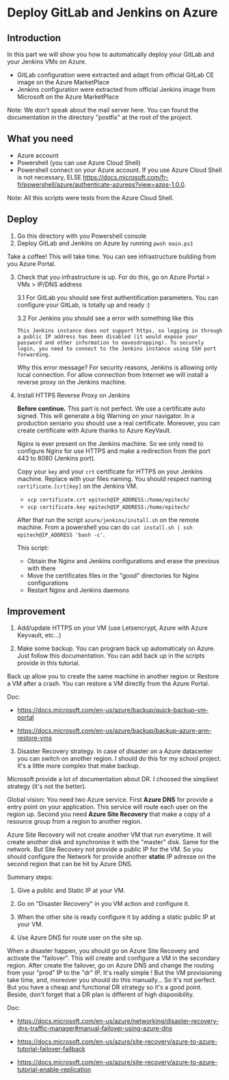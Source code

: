 # Deploy GitLab and Jenkins on Azure

## Introduction

In this part we will show you how to automatically deploy your GitLab and your Jenkins VMs on Azure.
- GitLab configuration were extracted and adapt from official GitLab CE image on the Azure MarketPlace
- Jenkins configuration were extracted from official Jenkins image from Microsoft on the Azure MarketPlace

Note: We don't speak about the mail server here. You can found the documentation in the directory "postfix" at the root of the project.

## What you need

- Azure account
- Powershell (you can use Azure Cloud Shell)
- Powershell connect on your Azure account. If you use Azure Cloud Shell is not necessary, ELSE https://docs.microsoft.com/fr-fr/powershell/azure/authenticate-azureps?view=azps-1.0.0.

Note: All this scripts were tests from the Azure Cloud Shell.

## Deploy

1. Go this directory with you Powershell console
2. Deploy GitLab and Jenkins on Azure by running `pwsh main.ps1`

Take a coffee! This will take time. You can see infrastructure building from you Azure Portal.

3. Check that you infrastructure is up. For do this, go on Azure Portal > VMs > IP/DNS address

    3.1 For GitLab you should see first authentification parameters. You can configure your GitLab, is totally up and ready :)
  
    3.2 For Jenkins you should see a error with something like this 
  
      `This Jenkins instance does not support https, so logging in through a public IP address has been disabled (it would expose your password and other information to eavesdropping). To securely login, you need to connect to the Jenkins instance using SSH port forwarding.`
  
    Why this error message? For security reasons, Jenkins is allowing only local connection. For allow connection from Internet we will install a reverse proxy on the Jenkins machine.
  

4. Install HTTPS Reverse Proxy on Jenkins

    **Before continue.** This part is not perfect. We use a certificate auto signed. This will generate a big Warning on your navigator. In a production seniario you should use a real certificate. Moreover, you can create certificate with Azure thanks to Azure KeyVault.
    
    Nginx is ever present on the Jenkins machine. So we only need to configure Nginx for use HTTPS and make a redirection from the port 443 to 8080 (Jenkins port).
    
    Copy your `key` and your `crt` certificate for HTTPS on your Jenkins machine. Replace with your files naming. You should respect naming `certificate.[crt|key]` on the Jenkins VM.

    - `scp certificate.crt epitech@IP_ADDRESS:/home/epitech/`
    - `scp certificate.key epitech@IP_ADDRESS:/home/epitech/`

    After that run the script `azure/jenkins/install.sh` on the remote machine. From a powershell you can do `cat install.sh | ssh epitech@IP_ADDRESS 'bash -c'`.
    
    This script:
      - Obtain the Nginx and Jenkins configurations and erase the previous with there
      - Move the certificates files in the "good" directories for Nginx configurations
      - Restart Nginx and Jenkins daemons

## Improvement

1. Add/update HTTPS on your VM (use Letsencrypt, Azure with Azure Keyvault, etc...)

2. Make some backup. You can program back up automaticaly on Azure. Just follow this documentation. You can add back up in the scripts provide in this tutorial.

Back up allow you to create the same machine in another region or Restore a VM after a crash. You can restore a VM directly from the Azure Portal.

Doc:

- https://docs.microsoft.com/en-us/azure/backup/quick-backup-vm-portal

- https://docs.microsoft.com/en-us/azure/backup/backup-azure-arm-restore-vms

3. Disaster Recovery strategy. In case of disaster on a Azure datacenter you can switch on another region. I should do this for my school project. It's a little more complex that make backup.

Microsoft provide a lot of documentation about DR. I choosed the simpliest strategy (it's not the better).

Global vision: You need two Azure service. First **Azure DNS** for provide a entry point on your application. This service will route each user on the region up. Second you need **Azure Site Recovery** that make a copy of a resource group from a region to another region.

Azure Site Recovery will not create another VM that run everytime. It will create another disk and synchronise it with the "master" disk. Same for the network. But Site Recovery not provide a public IP for the VM. So you should configure the Network for provide another **static** IP adresse on the second region that can be hit by Azure DNS.

Summary steps:

1. Give a public and Static IP at your VM.

2. Go on "Disaster Recovery" in you VM action and configure it.

3. When the other site is ready configure it by adding a static public IP at your VM.

4. Use Azure DNS for route user on the site up.

When a disaster happen, you should go on Azure Site Recovery and activate the "failover". This will create and configure a VM in the secondary region. After create the failover, go on Azure DNS and change the routing from your "prod" IP to the "dr" IP. It's really simple ! But the VM provisioning take time, and, moreover you should do this manually... So it's not perfect. But you have a cheap and functional DR strategy so it's a good point. Beside, don't forget that a DR plan is different of high disponibility.

Doc:

- https://docs.microsoft.com/en-us/azure/networking/disaster-recovery-dns-traffic-manager#manual-failover-using-azure-dns

- https://docs.microsoft.com/en-us/azure/site-recovery/azure-to-azure-tutorial-failover-failback

- https://docs.microsoft.com/en-us/azure/site-recovery/azure-to-azure-tutorial-enable-replication
